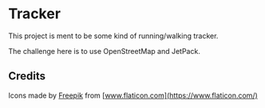 # Tracker

This project is ment to be some kind of running/walking tracker.

The challenge here is to use OpenStreetMap and JetPack.


## Credits

Icons made by [Freepik](http://www.freepik.com) from [www.flaticon.com](https://www.flaticon.com/)